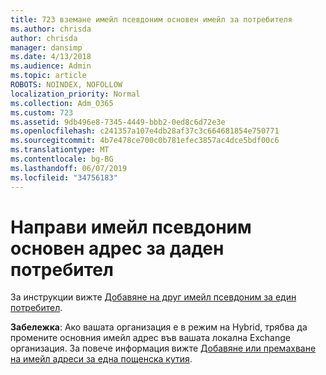 ```yaml
---
title: 723 вземане имейл псевдоним основен имейл за потребителя
ms.author: chrisda
author: chrisda
manager: dansimp
ms.date: 4/13/2018
ms.audience: Admin
ms.topic: article
ROBOTS: NOINDEX, NOFOLLOW
localization_priority: Normal
ms.collection: Adm_O365
ms.custom: 723
ms.assetid: 9db496e8-7345-4449-bbb2-0ed8c6d72e3e
ms.openlocfilehash: c241357a107e4db28af37c3c664681854e750771
ms.sourcegitcommit: 4b7e478ce700c0b781efec3857ac4dce5bdf00c6
ms.translationtype: MT
ms.contentlocale: bg-BG
ms.lasthandoff: 06/07/2019
ms.locfileid: "34756183"
---
```

# <a name="make-an-email-alias-the-primary-address-for-a-user"></a>Направи имейл псевдоним основен адрес за даден потребител

За инструкции вижте [Добавяне на друг имейл псевдоним за един потребител](https://support.office.com/article/0b0bd900-68b1-4bf5-808b-5d240a7739f4).

**Забележка**: Ако вашата организация е в режим на Hybrid, трябва да промените основния имейл адрес във вашата локална Exchange организация. За повече информация вижте [Добавяне или премахване на имейл адреси за една пощенска кутия](https://technet.microsoft.com/library/bb123794.aspx).
